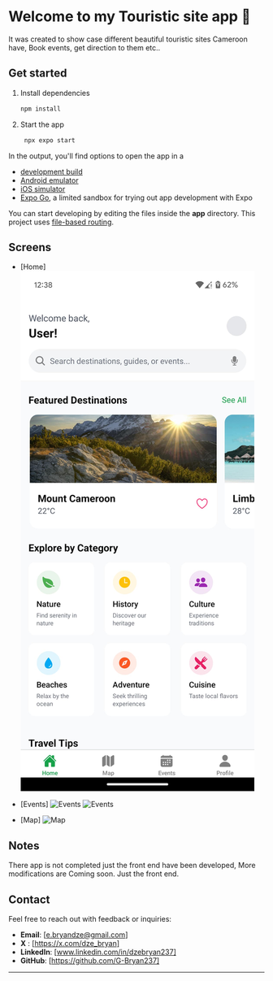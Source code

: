 # Welcome to my Touristic site app 👋
 
 It was created to show case different beautiful touristic sites Cameroon have, Book events, get direction to them etc..

## Get started

1. Install dependencies

   ```bash
   npm install
   ```

2. Start the app

   ```bash
    npx expo start
   ```

In the output, you'll find options to open the app in a

- [development build](https://docs.expo.dev/develop/development-builds/introduction/)
- [Android emulator](https://docs.expo.dev/workflow/android-studio-emulator/)
- [iOS simulator](https://docs.expo.dev/workflow/ios-simulator/)
- [Expo Go](https://expo.dev/go), a limited sandbox for trying out app development with Expo

You can start developing by editing the files inside the **app** directory. This project uses [file-based routing](https://docs.expo.dev/router/introduction).

## Screens
- [Home] 
   ![Home](./Screenshots/Home.jpg)

- [Events] 
   ![Events](./Screenshots/Events.jpg/100/100)
   ![Events](./Screenshots/Events2.jpg/100/100)

- [Map] 
   ![Map](./Screenshots/Map.jpg/100/100)

## Notes
   There app is not completed just the front end have been developed, More modifications are Coming soon.
   Just the front end.


## Contact

Feel free to reach out with feedback or inquiries:

- **Email**: [e.bryandze@gmail.com]
- **X** : [https://x.com/dze_bryan]
- **LinkedIn**: [www.linkedin.com/in/dzebryan237]
- **GitHub**: [https://github.com/G-Bryan237]

---
